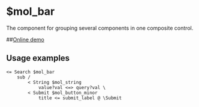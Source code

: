# $mol_bar

The component for grouping several components in one composite control.

##[Online demo](https://mol.js.org/app/demo/-/#demo=mol_bar)

## Usage examples
```
<= Search $mol_bar
	sub /
		< String $mol_string
			value?val <=> query?val \
		< Submit $mol_button_minor
			title <= submit_label @ \Submit
```
